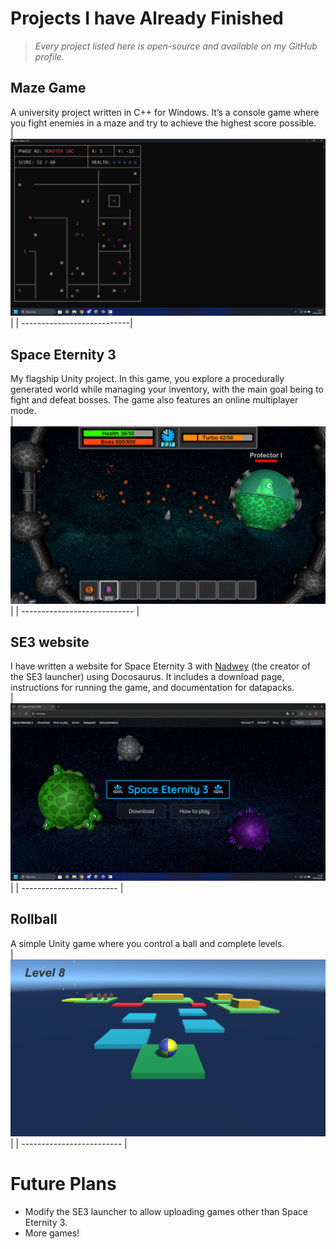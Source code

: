 # Projects I have Already Finished

> *Every project listed here is open-source and available on my GitHub profile.*

## Maze Game
A university project written in C++ for Windows. It’s a console game where you fight enemies in a maze and try to achieve the highest score possible.  
| ![Maze Game](mazegame.png) |
| ---------------------------|

## Space Eternity 3
My flagship Unity project. In this game, you explore a procedurally generated world while managing your inventory, with the main goal being to fight and defeat bosses. The game also features an online multiplayer mode.  
| ![Space Eternity 3](se3.png) |
| ---------------------------- |

## SE3 website
I have written a website for Space Eternity 3 with [Nadwey](https://github.com/Nadwey/) (the creator of the SE3 launcher) using Docosaurus. It includes a download page, instructions for running the game, and documentation for datapacks.  
| ![se3.page](se3page.png) |
| ------------------------ |

## Rollball
A simple Unity game where you control a ball and complete levels.  
| ![Rollball](rollball.png) |
| ------------------------- |

# Future Plans
- Modify the SE3 launcher to allow uploading games other than Space Eternity 3.
- More games!
